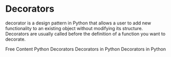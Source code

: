 # Decorators

decorator is a design pattern in Python that allows a user to add new functionality to an existing object without modifying its structure. Decorators are usually called before the definition of a function you want to decorate.

<ResourceGroupTitle>Free Content</ResourceGroupTitle>
<BadgeLink colorScheme='yellow' badgeText='Read' href='https://www.datacamp.com/tutorial/decorators-python'>Python Decorators</BadgeLink>
<BadgeLink colorScheme='yellow' badgeText='Read' href='https://www.geeksforgeeks.org/decorators-in-python/'>Decorators in Python</BadgeLink>
<BadgeLink colorScheme='red' badgeText='Watch' href='https://www.youtube.com/watch?v=FXUUSfJO_J4'>Decorators in Python</BadgeLink>
